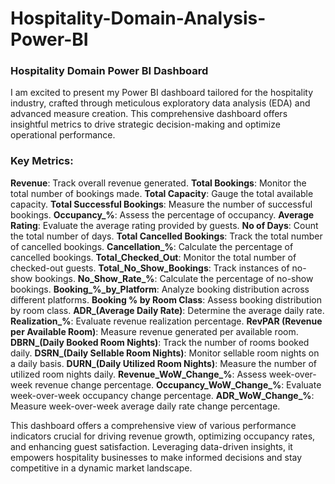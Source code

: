 # Hospitality-Domain-Analysis-Power-BI
### Hospitality Domain Power BI Dashboard

I am excited to present my Power BI dashboard tailored for the hospitality industry, crafted through meticulous exploratory data analysis (EDA) and advanced measure creation. This comprehensive dashboard offers insightful metrics to drive strategic decision-making and optimize operational performance.

### Key Metrics:

**Revenue**: Track overall revenue generated.
**Total Bookings**: Monitor the total number of bookings made.
**Total Capacity**: Gauge the total available capacity.
**Total Successful Bookings**: Measure the number of successful bookings.
**Occupancy_%**: Assess the percentage of occupancy.
**Average Rating**: Evaluate the average rating provided by guests.
**No of Days**: Count the total number of days.
**Total Cancelled Bookings**: Track the total number of cancelled bookings.
**Cancellation_%**: Calculate the percentage of cancelled bookings.
**Total_Checked_Out**: Monitor the total number of checked-out guests.
**Total_No_Show_Bookings**: Track instances of no-show bookings.
**No_Show_Rate_%**: Calculate the percentage of no-show bookings.
**Booking_%_by_Platform**: Analyze booking distribution across different platforms.
**Booking % by Room Class**: Assess booking distribution by room class.
**ADR_(Average Daily Rate)**: Determine the average daily rate.
**Realization_%**: Evaluate revenue realization percentage.
**RevPAR (Revenue per Available Room)**: Measure revenue generated per available room.
**DBRN_(Daily Booked Room Nights)**: Track the number of rooms booked daily.
**DSRN_(Daily Sellable Room Nights)**: Monitor sellable room nights on a daily basis.
**DURN_(Daily Utilized Room Nights)**: Measure the number of utilized room nights daily.
**Revenue_WoW_Change_%**: Assess week-over-week revenue change percentage.
**Occupancy_WoW_Change_%**: Evaluate week-over-week occupancy change percentage.
**ADR_WoW_Change_%**: Measure week-over-week average daily rate change percentage.


This dashboard offers a comprehensive view of various performance indicators crucial for driving revenue growth, optimizing occupancy rates, and enhancing guest satisfaction. Leveraging data-driven insights, it empowers hospitality businesses to make informed decisions and stay competitive in a dynamic market landscape.
